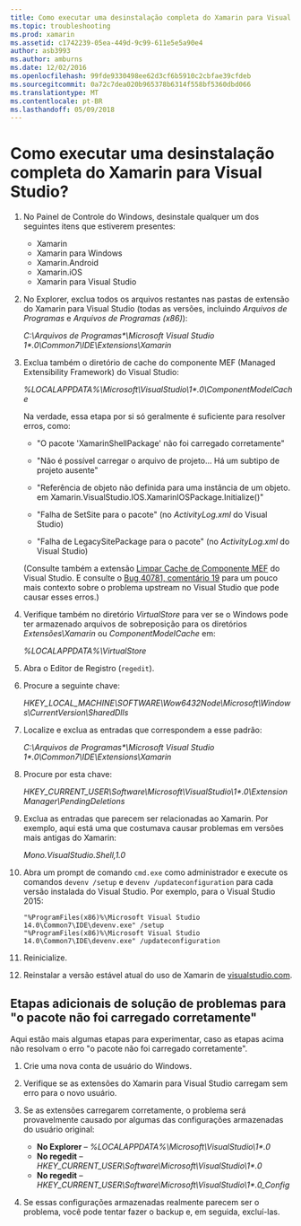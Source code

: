 ```yaml
---
title: Como executar uma desinstalação completa do Xamarin para Visual Studio?
ms.topic: troubleshooting
ms.prod: xamarin
ms.assetid: c1742239-05ea-449d-9c99-611e5e5a90e4
author: asb3993
ms.author: amburns
ms.date: 12/02/2016
ms.openlocfilehash: 99fde9330498ee62d3cf6b5910c2cbfae39cfdeb
ms.sourcegitcommit: 0a72c7dea020b965378b6314f558bf5360dbd066
ms.translationtype: MT
ms.contentlocale: pt-BR
ms.lasthandoff: 05/09/2018
---
```

# <a name="how-do-i-perform-a-thorough-uninstall-for-xamarin-for-visual-studio"></a>Como executar uma desinstalação completa do Xamarin para Visual Studio?


1.  No Painel de Controle do Windows, desinstale qualquer um dos seguintes itens que estiverem presentes:

    -   Xamarin
    -   Xamarin para Windows
    -   Xamarin.Android
    -   Xamarin.iOS
    -   Xamarin para Visual Studio

2.  No Explorer, exclua todos os arquivos restantes nas pastas de extensão do Xamarin para Visual Studio (todas as versões, incluindo _Arquivos de Programas_ e _Arquivos de Programas (x86)_):

    _C:\\Arquivos de Programas\*\\Microsoft Visual Studio 1\*.0\\Common7\\IDE\\Extensions\\Xamarin_

3.  Exclua também o diretório de cache do componente MEF (Managed Extensibility Framework) do Visual Studio:

    _%LOCALAPPDATA%\\Microsoft\\VisualStudio\\1\*.0\\ComponentModelCache_

    Na verdade, essa etapa por si só geralmente é suficiente para resolver erros, como:

    -   "O pacote 'XamarinShellPackage' não foi carregado corretamente"

    -   "Não é possível carregar o arquivo de projeto... Há um subtipo de projeto ausente"

    -   "Referência de objeto não definida para uma instância de um objeto.  em Xamarin.VisualStudio.IOS.XamarinIOSPackage.Initialize()"

    -   "Falha de SetSite para o pacote" (no _ActivityLog.xml_ do Visual Studio)

    -   "Falha de LegacySitePackage para o pacote" (no _ActivityLog.xml_ do Visual Studio)

    (Consulte também a extensão [Limpar Cache de Componente MEF](https://visualstudiogallery.msdn.microsoft.com/22b94661-70c7-4a93-9ca3-8b6dd45f47cd) do Visual Studio.  E consulte o [Bug 40781, comentário 19](https://bugzilla.xamarin.com/show_bug.cgi?id=40781#c19) para um pouco mais contexto sobre o problema upstream no Visual Studio que pode causar esses erros.)

4.  Verifique também no diretório _VirtualStore_ para ver se o Windows pode ter armazenado arquivos de sobreposição para os diretórios _Extensões\\Xamarin_ ou _ComponentModelCache_ em:

    _%LOCALAPPDATA%\\VirtualStore_

5.  Abra o Editor de Registro (`regedit`).

6.  Procure a seguinte chave:

    _HKEY\_LOCAL\_MACHINE\\SOFTWARE\\Wow6432Node\\Microsoft\\Windows\\CurrentVersion\\SharedDlls_

7.  Localize e exclua as entradas que correspondem a esse padrão:

    _C:\\Arquivos de Programas\*\\Microsoft Visual Studio 1\*.0\\Common7\\IDE\\Extensions\\Xamarin_

8.  Procure por esta chave:

    _HKEY\_CURRENT\_USER\\Software\\Microsoft\\VisualStudio\\1\*.0\\ExtensionManager\\PendingDeletions_

9.  Exclua as entradas que parecem ser relacionadas ao Xamarin.  Por exemplo, aqui está uma que costumava causar problemas em versões mais antigas do Xamarin:

    _Mono.VisualStudio.Shell,1.0_

10. Abra um prompt de comando `cmd.exe` como administrador e execute os comandos `devenv /setup` e `devenv /updateconfiguration` para cada versão instalada do Visual Studio.  Por exemplo, para o Visual Studio 2015:

    ```
    "%ProgramFiles(x86)%\Microsoft Visual Studio 14.0\Common7\IDE\devenv.exe" /setup
    "%ProgramFiles(x86)%\Microsoft Visual Studio 14.0\Common7\IDE\devenv.exe" /updateconfiguration
    ```

11. Reinicialize.

12. Reinstalar a versão estável atual do uso de Xamarin de [visualstudio.com](https://visualstudio.com/xamarin/).

## <a name="additional-troubleshooting-steps-for-package-did-not-load-correctly"></a>Etapas adicionais de solução de problemas para "o pacote não foi carregado corretamente"

Aqui estão mais algumas etapas para experimentar, caso as etapas acima não resolvam o erro "o pacote não foi carregado corretamente".

1.  Crie uma nova conta de usuário do Windows.

2.  Verifique se as extensões do Xamarin para Visual Studio carregam sem erro para o novo usuário.

3.  Se as extensões carregarem corretamente, o problema será provavelmente causado por algumas das configurações armazenadas do usuário original:

    -   **No Explorer** – _%LOCALAPPDATA%\\Microsoft\\VisualStudio\\1\*.0_
    -   **No regedit** – _HKEY\_CURRENT\_USER\\Software\\Microsoft\\VisualStudio\\1\*.0_
    -   **No regedit** – _HKEY\_CURRENT\_USER\\Software\\Microsoft\\VisualStudio\\1\*.0\_Config_

4.  Se essas configurações armazenadas realmente parecem ser o problema, você pode tentar fazer o backup e, em seguida, excluí-las.
